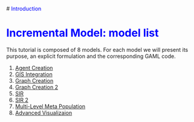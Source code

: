 
<br />
# <font color='blue'>Introduction</font>



# <font color='blue'>Incremental Model: model list</font>

This tutorial is composed of 8 models. For each model we will present its purpose, an explicit formulation and the corresponding GAML code.

  1. [Agent Creation](IncrementalModel1v16.md)
  1. [GIS Integration](IncrementalModel2v16.md)
  1. [Graph Creation](IncrementalModel3v16.md)
  1. [Graph Creation 2](IncrementalModel4v16.md)
  1. [SIR](IncrementalModel5v16.md)
  1. [SIR 2](IncrementalModel6v16.md)
  1. [Multi-Level Meta Population](IncrementalModel7v16.md)
  1. [Advanced Visualizaion](IncrementalModel8v16.md)